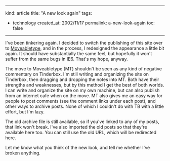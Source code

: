 -----
kind: article
title: "A new look again"
tags:
- technology
created_at: 2002/11/17
permalink: a-new-look-again
toc: false
-----

<p>I've been tinkering again. I decided to switch the publishing of this site over to <a href="http://www.moveabletype.org">Moveabletype</a>, and in the process, I redesigned the appearance a little bit again. It should have substantially the same feel, but hopefully it won't suffer from the same bugs in IE6. That's my hope, anyway.</p>

<p>The move to Moveabletype (MT) shouldn't be seen as any kind of negative commentary on Tinderbox. I'm still writing and organizing the site on Tinderbox, then dragging and dropping the notes into MT. Both have their strengths and weaknesses, but by this method I get the best of both worlds. I can write and organize the site on my own machine, but can also publish from an internet cafe when on the move. MT also gives me an easy way for people to post comments (see the comment links under each post), and other ways to archive posts. None of which I couldn't do with TB with a little effort, but I'm lazy.</p>

<p>The old archive file is still available, so if you've linked to any of my posts, that link won't break. I've also imported the old posts so that they're available here too. You can still use the old URL, which will be redirected here.</p>

<p>Let me know what you think of the new look, and tell me whether I've broken anything.</p>


